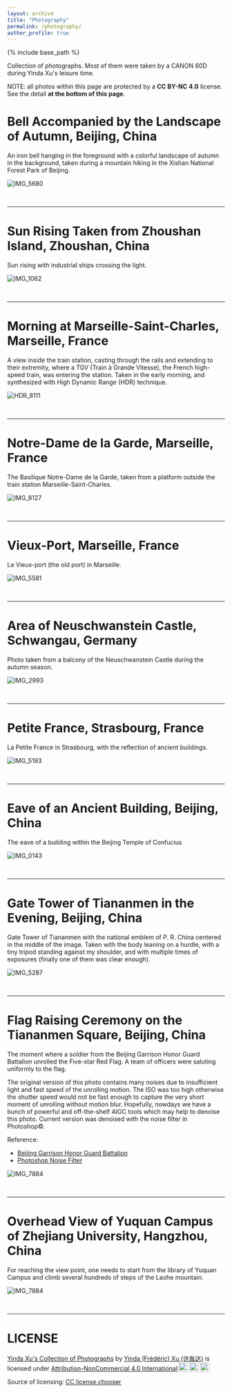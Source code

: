 ```yaml
---
layout: archive
title: "Photography"
permalink: /photography/
author_profile: true
---
```


{% include base_path %}

Collection of photographs. Most of them were taken by a CANON 60D during Yinda Xu's leisure time.

NOTE: all photos within this page are protected by a **CC BY-NC 4.0** license. See the detail **at the bottom of this page**.

Bell Accompanied by the Landscape of Autumn, Beijing, China
==========================================================================================
An iron bell hanging in the foreground with a colorful landscape of autumn in the background, taken during a mountain hiking in the Xishan National Forest Park of Beijing.

![IMG_5680](photography/IMG_5680.jpg)

$~$

_________________


Sun Rising Taken from Zhoushan Island, Zhoushan, China
==========================================================================================

Sun rising with industrial ships crossing the light.

![IMG_1062](photography/IMG_1062.jpg)

$~$

_________________


Morning at Marseille-Saint-Charles, Marseille, France
==========================================================================================
A view inside the train station, casting through the rails and extending to their extremity, where a TGV (Train à Grande Vitesse), the French high-speed train, was entering the station. Taken in the early morning, and synthesized with High Dynamic Range (HDR) technique.

![HDR_8111](photography/HDR_8111.jpg)

$~$

_________________


Notre-Dame de la Garde, Marseille, France
==========================================================================================
The Basilique Notre-Dame de la Garde, taken from a platform outside the train station Marseille-Saint-Charles.

![IMG_8127](photography/IMG_8127.jpg)

$~$

_________________



Vieux-Port, Marseille, France
==========================================================================================
Le Vieux-port (the old port) in Marseille.

![IMG_5581](photography/IMG_5581.jpg)

$~$

_________________



Area of Neuschwanstein Castle, Schwangau, Germany
==========================================================================================
Photo taken from a balcony of the Neuschwanstein Castle during the autumn season.

![IMG_2993](photography/IMG_2993.jpg)

$~$

_________________



Petite France, Strasbourg, France
==========================================================================================
La Petite France in Strasbourg, with the reflection of ancient buildings.

![IMG_5193](photography/IMG_5193.jpg)

$~$

_________________



Eave of an Ancient Building, Beijing, China
==========================================================================================
The eave of a building within the Beijing Temple of Confucius

![IMG_0143](photography/IMG_0143.jpg)

$~$

_________________



Gate Tower of Tiananmen in the Evening, Beijing, China
==========================================================================================
Gate Tower of Tiananmen with the national emblem of P. R. China centered in the middle of the image. Taken with the body leaning on a hurdle, with a tiny tripod standing against my shoulder, and with multiple times of exposures (finally one of them was clear enough).

![IMG_5287](photography/IMG_5287.jpg)

$~$

_________________



Flag Raising Ceremony on the Tiananmen Square, Beijing, China
==========================================================================================
The moment where a soldier from the Beijing Garrison Honor Guard Battalion unrolled the Five-star Red Flag. A team of officers were saluting uniformly to the flag.

The original version of this photo contains many noises due to insufficient light and fast speed of the unrolling motion. The ISO was too high otherwise the shutter speed would not be fast enough to capture the very short moment of unrolling without motion blur. Hopefully, nowdays we have a bunch of powerful and off-the-shelf AIGC tools which may help to denoise this photo. Current version was denoised with the noise filter in Photoshop©.

Reference:

- [Beijing Garrison Honor Guard Battalion](https://en.wikipedia.org/wiki/Beijing_Garrison_Honor_Guard_Battalion)
- [Photoshop Noise Filter](https://helpx.adobe.com/photoshop-elements/using/noise-filters.html)

![IMG_7884](photography/IMG_7884_denoised.jpg)

$~$

_________________



Overhead View of Yuquan Campus of Zhejiang University, Hangzhou, China
==========================================================================================
For reaching the view point, one needs to start from the library of Yuquan Campus and climb several hundreds of steps of the Laohe mountain.

![IMG_7884](photography/IMG_1376.jpg)

$~$

_________________



LICENSE
==========================================================================================

<p xmlns:cc="http://creativecommons.org/ns#" xmlns:dct="http://purl.org/dc/terms/"><a property="dct:title" rel="cc:attributionURL" href="https://marmotatzju.github.io/photography/">Yinda Xu's Collection of Photographs</a> by <a rel="cc:attributionURL dct:creator" property="cc:attributionName" href="https://marmotatzju.github.io/">Yinda (Frédéric) Xu (许胤达)</a> is licensed under <a href="http://creativecommons.org/licenses/by-nc/4.0/?ref=chooser-v1" target="_blank" rel="license noopener noreferrer" style="display:inline-block;">Attribution-NonCommercial 4.0 International<img style="height:22px!important;margin-left:3px;vertical-align:text-bottom;" src="https://mirrors.creativecommons.org/presskit/icons/cc.svg?ref=chooser-v1"><img style="height:22px!important;margin-left:3px;vertical-align:text-bottom;" src="https://mirrors.creativecommons.org/presskit/icons/by.svg?ref=chooser-v1"><img style="height:22px!important;margin-left:3px;vertical-align:text-bottom;" src="https://mirrors.creativecommons.org/presskit/icons/nc.svg?ref=chooser-v1"></a></p>

Source of licensing: [CC license chooser](https://chooser-beta.creativecommons.org/)

<!-- TODO (yinda): include other selected photos -->
